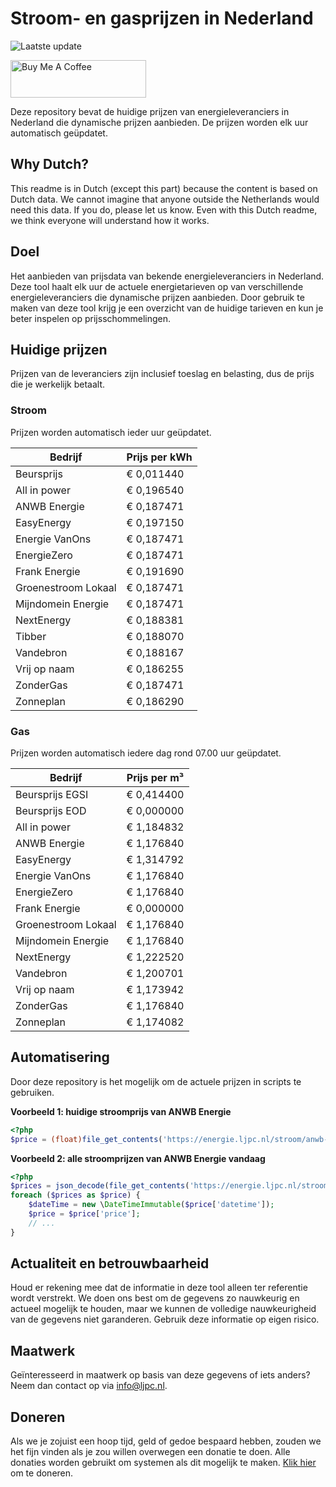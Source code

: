 # Stroom- en gasprijzen in Nederland

![Laatste update](https://img.shields.io/badge/laatste%20update-2023--11--02%2001%3A00%20CET-brightgreen)

<a href="https://www.buymeacoffee.com/Lars-" target="_blank"><img src="https://cdn.buymeacoffee.com/buttons/v2/default-orange.png" alt="Buy Me A Coffee" height="60" style="height: 60px !important;width: 217px !important;" ></a>

Deze repository bevat de huidige prijzen van energieleveranciers in Nederland die dynamische prijzen aanbieden. De prijzen worden elk uur automatisch geüpdatet.

## Why Dutch?

This readme is in Dutch (except this part) because the content is based on Dutch data. We cannot imagine that anyone outside the Netherlands would need this data. If you do, please let us know. Even with this Dutch readme, we think
everyone will understand how it works.

## Doel

Het aanbieden van prijsdata van bekende energieleveranciers in Nederland. Deze tool haalt elk uur de actuele energietarieven op van verschillende energieleveranciers die dynamische prijzen aanbieden. Door gebruik te maken van deze tool
krijg je een overzicht van de huidige tarieven en kun je beter inspelen op prijsschommelingen.

## Huidige prijzen

Prijzen van de leveranciers zijn inclusief toeslag en belasting, dus de prijs die je werkelijk betaalt.

### Stroom

Prijzen worden automatisch ieder uur geüpdatet.

 Bedrijf | Prijs per kWh 
---------|---------------
Beursprijs | € 0,011440
All in power | € 0,196540
ANWB Energie | € 0,187471
EasyEnergy | € 0,197150
Energie VanOns | € 0,187471
EnergieZero | € 0,187471
Frank Energie | € 0,191690
Groenestroom Lokaal | € 0,187471
Mijndomein Energie | € 0,187471
NextEnergy | € 0,188381
Tibber | € 0,188070
Vandebron | € 0,188167
Vrij op naam | € 0,186255
ZonderGas | € 0,187471
Zonneplan | € 0,186290


### Gas

Prijzen worden automatisch iedere dag rond 07.00 uur geüpdatet.

 Bedrijf | Prijs per m³ 
---------|--------------
Beursprijs EGSI | € 0,414400
Beursprijs EOD | € 0,000000
All in power | € 1,184832
ANWB Energie | € 1,176840
EasyEnergy | € 1,314792
Energie VanOns | € 1,176840
EnergieZero | € 1,176840
Frank Energie | € 0,000000
Groenestroom Lokaal | € 1,176840
Mijndomein Energie | € 1,176840
NextEnergy | € 1,222520
Vandebron | € 1,200701
Vrij op naam | € 1,173942
ZonderGas | € 1,176840
Zonneplan | € 1,174082


## Automatisering

Door deze repository is het mogelijk om de actuele prijzen in scripts te gebruiken.

**Voorbeeld 1: huidige stroomprijs van ANWB Energie**

```php
<?php
$price = (float)file_get_contents('https://energie.ljpc.nl/stroom/anwb-energie-nu.txt');

```

**Voorbeeld 2: alle stroomprijzen van ANWB Energie vandaag**

```php
<?php
$prices = json_decode(file_get_contents('https://energie.ljpc.nl/stroom/all-in-power-vandaag.json'),true);
foreach ($prices as $price) {
    $dateTime = new \DateTimeImmutable($price['datetime']);
    $price = $price['price'];
    // ...
}
```

## Actualiteit en betrouwbaarheid

Houd er rekening mee dat de informatie in deze tool alleen ter referentie wordt verstrekt. We doen ons best om de gegevens zo nauwkeurig en actueel mogelijk te houden, maar we kunnen de volledige nauwkeurigheid van de gegevens niet
garanderen. Gebruik deze informatie op eigen risico.

## Maatwerk

Geïnteresseerd in maatwerk op basis van deze gegevens of iets anders? Neem dan contact op
via [info@ljpc.nl](mailto:info@ljpc.nl?subject=Energie%20prijzen).

## Doneren

Als we je zojuist een hoop tijd, geld of gedoe bespaard hebben, zouden we het fijn vinden als je zou willen overwegen een
donatie te doen. Alle donaties worden gebruikt om systemen als dit mogelijk te
maken. [Klik hier](https://www.buymeacoffee.com/Lars-) om te doneren.
